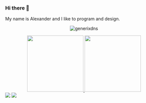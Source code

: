 
### Hi there 👋

My name is Alexander and I like to program and design.

<p align="center"> 
	<img src="https://komarev.com/ghpvc/?username=generixdns&label=Profile%20views&color=0e75b6&style=plastic" alt="generixdns" /> 

<div align="center">
  <a href="https://github.com/generixdns">
  <img height="180em" src="https://github-readme-stats.vercel.app/api?username=generixdns&show_icons=true&theme=dracula&include_all_commits=true&count_private=true"/>
  <img height="180em" src="https://github-readme-stats.vercel.app/api/top-langs/?username=generixdns&layout=compact&langs_count=7&theme=dracula"/>
</div>

<div> 
  <a href="https://www.youtube.com/channel/UCha71NpTRP08lRwR-Kk3--g/featured" target="_blank"><img src="https://img.shields.io/badge/YouTube-FF0000?style=for-the-badge&logo=youtube&logoColor=white" target="_blank"></a>
 <a href="https://discord.gg/bAQVCa7VRW" target="_blank"><img src="https://img.shields.io/badge/Discord-7289DA?style=for-the-badge&logo=discord&logoColor=white" target="_blank">
 
</div>
